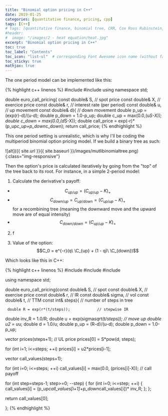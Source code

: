 ```yaml
---
title: "Binomial option pricing in C++"
date: 2019-01-25
categories: [quantitative finance, pricing, cpp]
tags: [C++]
# tags: [quantitative finance, binomial tree, CRR, Cox Ross Rubinstein, options, pricing, C++, cpp]
#header:
#  image: "/images/2 - heat equation/heat.jpg"
excerpt: "Binomial option pricing in C++"
toc: true
toc_label: "Contents"
toc_icon: "list-ul"  # corresponding Font Awesome icon name (without fa prefix
toc_sticky: true
mathjax: true
---
```


The one period model can be implemented like this:

{% highlight c++ linenos %}
#include <cmath>
#include <algorithm>
using namespace std;

double euro_call_pricing( const double& S,     // spot price
					    const double& X,     // exercice price
					    const double& r,     // interest rate (per period)
					    const double& u,     // up movement
					    const double& d){   // down movement
   double p_up = (exp(r)-d)/(u-d);
   double p_down = 1.0-p_up;
   double c_up = max(0.0,(u*S-X));
   double c_down = max(0.0,(d*S-X));
   double call_price = exp(-r)* (p_up*c_up+p_down*c_down);
   return call_price;
{% endhighlight %}

This one period setting is unrealistic, which is why I'll be coding the multiperiod binomial option pricing model. If we build a binary tree as such:

![alt]({{ site.url }}{{ site.baseurl }}/images/mutlibinomialtree.png)
{:class="img-responsive"}

Then the option's price is calculated iteratively by going from the "top" of the tree back to its root. For instance, in a simple 2-period model:

1) Calculate the derivative's payoff:

-	$$C_{up/up}=\left(C_{up/up}-K\right)_ + $$
-	$$C_{down/up}=C_{up/down}=\left(C_{up/up}-K\right)_ +$$  for a recombining tree (meaning the downward move and the upward move are of equal intensity)
-	$$C_{down/down}=\left(C_{up/up}-K\right)_ +$$

2) f

3) Value of the option:
$$C_0 = e^{-r}(q\ \C_{up} + (1 - q)\ \C_{down})$$

Which looks like this in C++:

{% highlight c++ linenos %}
#include <cmath>
#include <algorithm>
#include <vector>

using namespace std;

double euro_call_pricing(const double& S, // spot
					const double& X,     // exercise price
					const double& r,     // IR
					const double& sigma, // vol
					const double& t,     // TTM
					const int& steps){  // number of steps in tree

	 double R = exp(r*(t/steps));            // stepwise IR
   double inv_R = 1.0/R;
   double u = exp(sigma*sqrt(t/steps));    // move up
   double u2 = u*u;
   double d = 1.0/u;
   double p_up = (R-d)/(u-d);
   double p_down = 1.0-p_up;

   vector<double> prices(steps+1);       // UL price
   prices[0] = S*pow(d, steps);

   for (int i=1; i<=steps; ++i) prices[i] = u2*prices[i-1];

   vector<double> call_values(steps+1);

   for (int i=0; i<=steps; ++i) call_values[i] = max(0.0, (prices[i]-X)); // call payoff

   for (int step=steps-1; step>=0; --step) {
      for (int i=0; i<=step; ++i) {
	 call_values[i] = (p_up*call_values[i+1]+p_down*call_values[i])* inv_R;
      };
   };

   return call_values[0];

};
{% endhighlight %}
